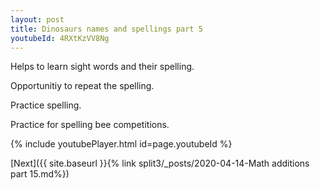 ```yaml
---
layout: post
title: Dinosaurs names and spellings part 5
youtubeId: 4RXtKzVV8Ng
---
```

 
 
Helps to learn sight words and their spelling.

Opportunitiy to repeat the spelling. 

Practice spelling. 
 
Practice for spelling bee competitions. 
 
{% include youtubePlayer.html id=page.youtubeId %}
 
 

[Next]({{ site.baseurl }}{% link  split3/_posts/2020-04-14-Math additions part 15.md%})
 
